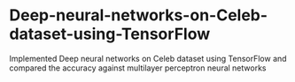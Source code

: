 # Deep-neural-networks-on-Celeb-dataset-using-TensorFlow
Implemented Deep neural networks on Celeb dataset using TensorFlow and compared the accuracy against 
multilayer perceptron neural networks
